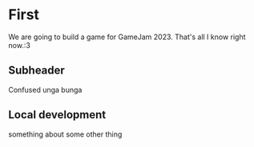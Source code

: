 # First
We are going to build a game for GameJam 2023. That's all I know right now.:3


## Subheader
Confused unga bunga

## Local development
something about some other thing